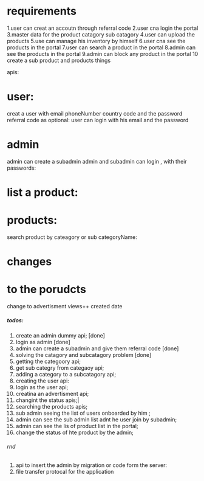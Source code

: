 # requirements

1.user can creat an accoutn through referral code
2.user cna login the portal
3.master data for the product catagory sub catagory
4.user can upload the products
5.use can manage his inventory by himself
6.user cna see the products in the portal
7.user can search a product in the portal
8.admin can see the products in the portal
9.admin can block any product in the portal
10 create a sub product and products things

apis:

# user:

creat a user with email phoneNumber country code and the password referral code as optional:
user can login with his email and the password

# admin

admin can create a subadmin
admin and subadmin can login , with their passwords:

# list a product:

# products:

search product by cateagory or sub categoryName:

# changes

# to the porudcts

change to advertisment
views++
created date

##### todos:

1. create an admin dummy api; [done]
2. login as admin [done]
3. admin can create a subadmin and give them referral code [done]
4. solving the catagory and subcatagory problem [done]
5. getting the categoory api;
6. get sub categry from categaoy api;
7. adding a category to a subcatagory api;
8. creating the user api:
9. login as the user api;
10. creatina an advertisment api;
11. changint the status apis;|
12. searching the products apis;
13. sub admin seeing the list of users onboarded by him ;
14. admin can see the sub admin list adnt he user join by subadmin;
15. admin can see the lis of product list in the portal;
16. change the status of hte product by the admin;

###### rnd

1. api to insert the admin by migration or code form the server:
2. file transfer protocal for the application
